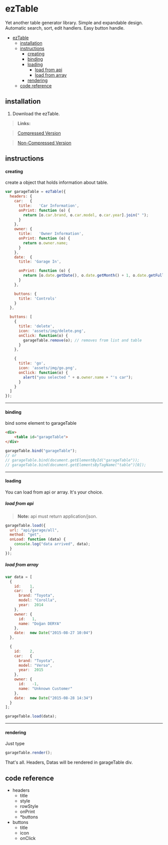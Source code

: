 ezTable
===========

Yet another table generator library. Simple and expandable design. Automatic search, sort, edit handlers. Easy button handle.


- [ezTable
](#eztable)
  - [installation
](#installation)
  - [instructions
](#instructions)
      - [creating](#creating)
      - [binding](#binding)
      - [loading](#loading)
        - [load from api](#load-from-api)
        - [load from array](#load-from-array)
      - [rendering](#rendering)
  - [code reference
](#code-reference)

installation
---------------

1. Download the ezTable.

> **Links:**

> [Compressed Version](http://)

> [Non-Compressed Version](http://)


instructions
-----------------------

#### creating
create a object that holds information about table.
```javascript
var garageTable = ezTable({
  headers: {
    car:   {
      title:   'Car Information',
      onPrint: function (o) {
        return [o.car.brand, o.car.model, o.car.year].join(" ");
      }
    },
    owner: {
      title:   'Owner Information',
      onPrint: function (o) {
        return o.owner.name;
      }
    },
    date:  {
      title: 'Garage In',

      onPrint: function (o) {
        return [o.date.getDate(), o.date.getMonth() + 1, o.date.getFullYear()].join("/") + ' ' + [o.date.getHours(), o.date.getMinutes()].join(":");
      }
    },

    buttons: {
      title: 'Controls'
    }
  },

  buttons: [
    {
      title: 'delete',
      icon: 'assets/img/delete.png',
      onClick: function(o) {
        garageTable.remove(o); // removes from list and table
      }
    },

    {
      title: 'go',
      icon: 'assets/img/go.png',
      onClick: function(o) {
        alert("you selected " + o.owner.name + "'s car");
      }
    }
  ]
});
```

_____________

#### binding
 
 bind some element to garageTable
 
```html
<div>
    <table id="garageTable">
</div>
```

```javascript
garageTable.bind("garageTable");
// or
// garageTable.bind(document.getElementById("garageTable"));
// garageTable.bind(document.getElementsByTagName("table")[0]);
```
_____________

#### loading

You can load from api or array. It's your choice.

##### load from api

> **Note:** api must return application/json.

```javascript
garageTable.load({
  url: "api/garage/all",
  method: "get",
  onLoad: function (data) {
    console.log("data arrived", data);
  }
});
```
##### load from array

```javascript
var data = [
  {
    id:    1,
    car:   {
      brand: "Toyota",
      model: "Corolla",
      year:  2014
    },
    owner: {
      id:   1,
      name: "Doğan DERYA"
    },
    date:  new Date("2015-08-27 10:04")
  },

  {
    id:    2,
    car:   {
      brand: "Toyota",
      model: "Verso",
      year:  2015
    },
    owner: {
      id:   -1,
      name: "Unknown Customer"
    },
    date:  new Date("2015-08-28 14:34")
  }
];

garageTable.load(data);
```
_____________

#### rendering

Just type

```javascript
garageTable.render();
```

That's all. Headers, Datas will be rendered in garageTable div.

code reference
------------------

* headers
	* title
	* style
	* rowStyle
	* onPrint
	* *buttons
* buttons
	* title
	* icon
	* onClick
